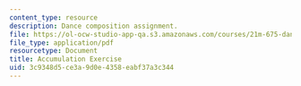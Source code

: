 ```yaml
---
content_type: resource
description: Dance composition assignment.
file: https://ol-ocw-studio-app-qa.s3.amazonaws.com/courses/21m-675-dance-theory-and-composition-fall-2003/3c9348d5ce3a9d0e4358eabf37a3c344_assignment_01.pdf
file_type: application/pdf
resourcetype: Document
title: Accumulation Exercise
uid: 3c9348d5-ce3a-9d0e-4358-eabf37a3c344
---
```

